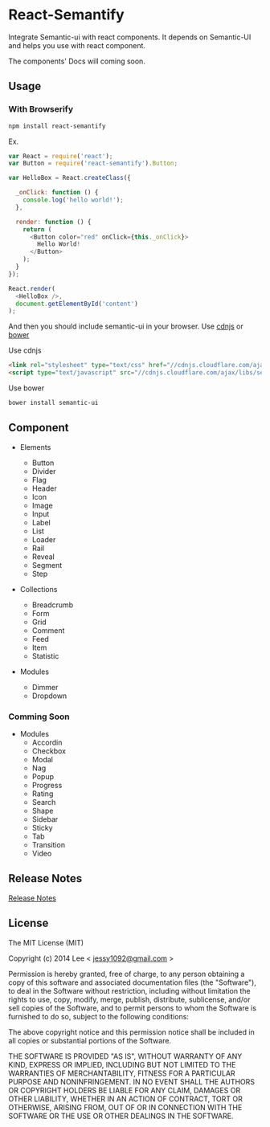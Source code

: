 React-Semantify
=============
Integrate Semantic-ui with react components. It depends on Semantic-UI and helps you use with react component.

The components' Docs will coming soon.

## Usage

### With Browserify

```sh
npm install react-semantify
```

Ex.
```js
var React = require('react');
var Button = require('react-semantify').Button;

var HelloBox = React.createClass({

  _onClick: function () {
    console.log('hello world!');
  },

  render: function () {
    return (
      <Button color="red" onClick={this._onClick}>
        Hello World!
      </Button>
    );
  }
});

React.render(
  <HelloBox />,
  document.getElementById('content')
);
```

And then you should include semantic-ui in your browser. Use [cdnjs](https://cdnjs.com/libraries/semantic-ui) or [bower](http://bower.io/)

Use cdnjs
```html
<link rel="stylesheet" type="text/css" href="//cdnjs.cloudflare.com/ajax/libs/semantic-ui/1.0.1/semantic.min.css">
<script type="text/javascript" src="//cdnjs.cloudflare.com/ajax/libs/semantic-ui/1.2.0/semantic.min.js">
```

Use bower
```sh
bower install semantic-ui
```


## Component

- Elements
  + Button
  + Divider
  + Flag
  + Header
  + Icon
  + Image
  + Input
  + Label
  + List
  + Loader
  + Rail
  + Reveal
  + Segment
  + Step

- Collections
  + Breadcrumb
  + Form
  + Grid
  + Comment
  + Feed
  + Item
  + Statistic

- Modules
  + Dimmer
  + Dropdown

### Comming Soon

- Modules
  + Accordin
  + Checkbox
  + Modal
  + Nag
  + Popup
  + Progress
  + Rating
  + Search
  + Shape
  + Sidebar
  + Sticky
  + Tab
  + Transition
  + Video

## Release Notes

[Release Notes](https://github.com/jessy1092/react-semantify/blob/master/RELEASE-NOTES.md)

## License

The MIT License (MIT)

Copyright (c) 2014 Lee  < jessy1092@gmail.com >

Permission is hereby granted, free of charge, to any person obtaining a copy of
this software and associated documentation files (the "Software"), to deal in
the Software without restriction, including without limitation the rights to
use, copy, modify, merge, publish, distribute, sublicense, and/or sell copies of
the Software, and to permit persons to whom the Software is furnished to do so,
subject to the following conditions:

The above copyright notice and this permission notice shall be included in all
copies or substantial portions of the Software.

THE SOFTWARE IS PROVIDED "AS IS", WITHOUT WARRANTY OF ANY KIND, EXPRESS OR
IMPLIED, INCLUDING BUT NOT LIMITED TO THE WARRANTIES OF MERCHANTABILITY, FITNESS
FOR A PARTICULAR PURPOSE AND NONINFRINGEMENT. IN NO EVENT SHALL THE AUTHORS OR
COPYRIGHT HOLDERS BE LIABLE FOR ANY CLAIM, DAMAGES OR OTHER LIABILITY, WHETHER
IN AN ACTION OF CONTRACT, TORT OR OTHERWISE, ARISING FROM, OUT OF OR IN
CONNECTION WITH THE SOFTWARE OR THE USE OR OTHER DEALINGS IN THE SOFTWARE.
